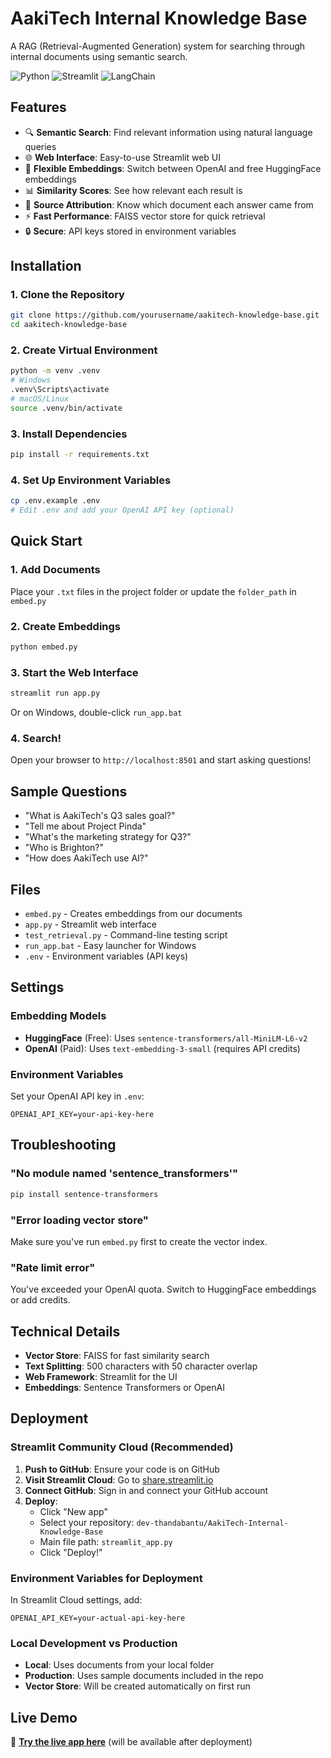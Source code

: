 # AakiTech Internal Knowledge Base

A RAG (Retrieval-Augmented Generation) system for searching through internal documents using semantic search.

![Python](https://img.shields.io/badge/python-v3.8+-blue.svg)
![Streamlit](https://img.shields.io/badge/streamlit-v1.41.0-red.svg)
![LangChain](https://img.shields.io/badge/langchain-v0.3.12-green.svg)

## Features

- 🔍 **Semantic Search**: Find relevant information using natural language queries
- 🌐 **Web Interface**: Easy-to-use Streamlit web UI
- 🔄 **Flexible Embeddings**: Switch between OpenAI and free HuggingFace embeddings
- 📊 **Similarity Scores**: See how relevant each result is
- 📄 **Source Attribution**: Know which document each answer came from
- ⚡ **Fast Performance**: FAISS vector store for quick retrieval
- 🔒 **Secure**: API keys stored in environment variables

## Installation

### 1. Clone the Repository

```bash
git clone https://github.com/yourusername/aakitech-knowledge-base.git
cd aakitech-knowledge-base
```

### 2. Create Virtual Environment

```bash
python -m venv .venv
# Windows
.venv\Scripts\activate
# macOS/Linux
source .venv/bin/activate
```

### 3. Install Dependencies

```bash
pip install -r requirements.txt
```

### 4. Set Up Environment Variables

```bash
cp .env.example .env
# Edit .env and add your OpenAI API key (optional)
```

## Quick Start

### 1. Add Documents

Place your `.txt` files in the project folder or update the `folder_path` in `embed.py`

### 2. Create Embeddings

```bash
python embed.py
```

### 3. Start the Web Interface

```bash
streamlit run app.py
```

Or on Windows, double-click `run_app.bat`

### 4. Search!

Open your browser to `http://localhost:8501` and start asking questions!

## Sample Questions

- "What is AakiTech's Q3 sales goal?"
- "Tell me about Project Pinda"
- "What's the marketing strategy for Q3?"
- "Who is Brighton?"
- "How does AakiTech use AI?"

## Files

- `embed.py` - Creates embeddings from our documents
- `app.py` - Streamlit web interface
- `test_retrieval.py` - Command-line testing script
- `run_app.bat` - Easy launcher for Windows
- `.env` - Environment variables (API keys)

## Settings

### Embedding Models

- **HuggingFace** (Free): Uses `sentence-transformers/all-MiniLM-L6-v2`
- **OpenAI** (Paid): Uses `text-embedding-3-small` (requires API credits)

### Environment Variables

Set your OpenAI API key in `.env`:

```
OPENAI_API_KEY=your-api-key-here
```

## Troubleshooting

### "No module named 'sentence_transformers'"

```bash
pip install sentence-transformers
```

### "Error loading vector store"

Make sure you've run `embed.py` first to create the vector index.

### "Rate limit error"

You've exceeded your OpenAI quota. Switch to HuggingFace embeddings or add credits.

## Technical Details

- **Vector Store**: FAISS for fast similarity search
- **Text Splitting**: 500 characters with 50 character overlap
- **Web Framework**: Streamlit for the UI
- **Embeddings**: Sentence Transformers or OpenAI

## Deployment

### Streamlit Community Cloud (Recommended)

1. **Push to GitHub**: Ensure your code is on GitHub
2. **Visit Streamlit Cloud**: Go to [share.streamlit.io](https://share.streamlit.io)
3. **Connect GitHub**: Sign in and connect your GitHub account
4. **Deploy**: 
   - Click "New app"
   - Select your repository: `dev-thandabantu/AakiTech-Internal-Knowledge-Base`
   - Main file path: `streamlit_app.py`
   - Click "Deploy!"

### Environment Variables for Deployment

In Streamlit Cloud settings, add:
```
OPENAI_API_KEY=your-actual-api-key-here
```

### Local Development vs Production

- **Local**: Uses documents from your local folder
- **Production**: Uses sample documents included in the repo
- **Vector Store**: Will be created automatically on first run

## Live Demo

🚀 **[Try the live app here](https://your-app-name.streamlit.app)** (will be available after deployment)

